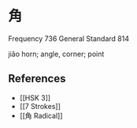# 角
Frequency 736
General Standard 814

jiǎo
horn; angle, corner; point

## References
- [[HSK 3]]
- [[7 Strokes]]
- [[角 Radical]]